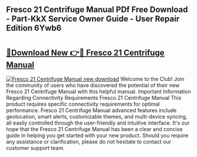## Fresco 21 Centrifuge Manual PDf Free Download - Part-KkX Service Owner Guide - User Repair Edition 6Ywb6

# <h2><a href="http://bc1335.oget.top/?id=Fresco+21+Centrifuge+Manual">🔗Download New 👉🔴 Fresco 21 Centrifuge Manual</a></h2>

[![Fresco 21 Centrifuge Manual new download](https://i.imgur.com/5g1atiW.png)](http://bc1335.oget.top/?id=Fresco+21+Centrifuge+Manual)
Welcome to the Club! Join the community of users who have discovered the potential of their new Fresco 21 Centrifuge Manual with this helpful manual. Important Information Regarding Connectivity Requirements Fresco 21 Centrifuge Manual This product requires specific connectivity requirements for optimal performance. Fresco 21 Centrifuge Manual advanced features include geolocation, smart alerts, customizable themes, and multi-device syncing, all easily controlled through the user-friendly and intuitive interface. It's our hope that the Fresco 21 Centrifuge Manual has been a clear and concise guide in helping you get started with your new product. Should you require any assistance or clarification, please do not hesitate to contact our customer support team.
